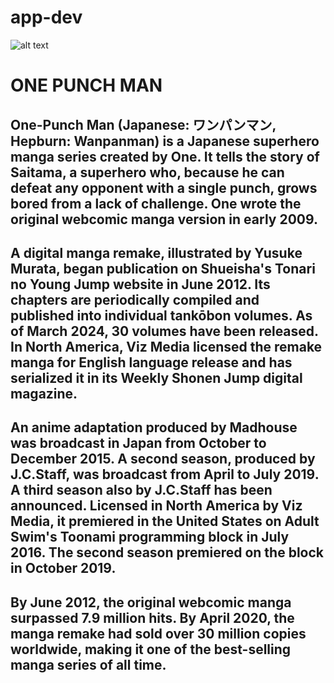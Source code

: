 # app-dev
![alt text](https://upload.wikimedia.org/wikipedia/en/thumb/c/c3/OnePunchMan_manga_cover.png/220px-OnePunchMan_manga_cover.png)
# **ONE PUNCH MAN**     
## One-Punch Man (Japanese: ワンパンマン, Hepburn: Wanpanman) is a Japanese superhero manga series created by One. It tells the story of Saitama, a superhero who, because he can defeat any opponent with a single punch, grows bored from a lack of challenge. One wrote the original webcomic manga version in early 2009.

## A digital manga remake, illustrated by Yusuke Murata, began publication on Shueisha's Tonari no Young Jump website in June 2012. Its chapters are periodically compiled and published into individual tankōbon volumes. As of March 2024, 30 volumes have been released. In North America, Viz Media licensed the remake manga for English language release and has serialized it in its Weekly Shonen Jump digital magazine.

## An anime adaptation produced by Madhouse was broadcast in Japan from October to December 2015. A second season, produced by J.C.Staff, was broadcast from April to July 2019. A third season also by J.C.Staff has been announced. Licensed in North America by Viz Media, it premiered in the United States on Adult Swim's Toonami programming block in July 2016. The second season premiered on the block in October 2019.

## By June 2012, the original webcomic manga surpassed 7.9 million hits. By April 2020, the manga remake had sold over 30 million copies worldwide, making it one of the best-selling manga series of all time. 
